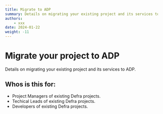 ```yaml
---
title: Migrate to ADP
summary: Details on migrating your existing project and its services to ADP.
authors:
    - xxx
date: 2024-01-22
weight: -11
---
```

# Migrate your project to ADP

Details on migrating your existing project and its services to ADP.

## Whos is this for:

- Project Managers of existing Defra projects.
- Techical Leads of existing Defra projects.
- Developers of existing Defra projects.

#

